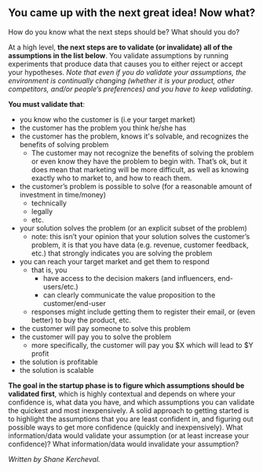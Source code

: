 

## You came up with the next great idea! Now what?

How do you know what the next steps should be? What should you do?

At a high level, **the next steps are to validate (or invalidate) all of the assumptions in the list below**. You validate assumptions by running experiments that produce data that causes you to either reject or accept your hypotheses. _Note that even if you do validate your assumptions, the environment is continually changing (whether it is your product, other competitors, and/or people’s preferences) and you have to keep validating_.

**You must validate that**:

- you know who the customer is (i.e your target market)
- the customer has the problem you think he/she has
- the customer has the problem, knows it's solvable, and recognizes the benefits of solving problem
    - The customer may not recognize the benefits of solving the problem or even know they have the problem to begin with. That’s ok, but it does mean that marketing will be more difficult, as well as knowing exactly who to market to, and how to reach them.
- the customer’s problem is possible to solve (for a reasonable amount of investment in time/money)
    - technically
    - legally
    - etc.
- your solution solves the problem (or an explicit subset of the problem)
    - note: this isn’t your opinion that your solution solves the customer’s problem, it is that you have data (e.g. revenue, customer feedback, etc.) that strongly indicates you are solving the problem
- you can reach your target market and get them to respond
    - that is, you
        - have access to the decision makers (and influencers, end-users/etc.)
        - can clearly communicate the value proposition to the customer/end-user
    - responses might include getting them to register their email, or (even better) to buy the product, etc.
- the customer will pay someone to solve this problem
- the customer will pay you to solve the problem
    - more specifically, the customer will pay you $X which will lead to $Y profit
- the solution is profitable
- the solution is scalable

**The goal in the startup phase is to figure which assumptions should be validated first**, which is highly contextual and depends on where your confidence is, what data you have, and which assumptions you can validate the quickest and most inexpensively. A solid approach to getting started is to highlight the assumptions that you are least confident in, and figuring out possible ways to get more confidence (quickly and inexpensively). What information/data would validate your assumption (or at least increase your confidence)? What information/data would invalidate your assumption?

_Written by Shane Kercheval._
